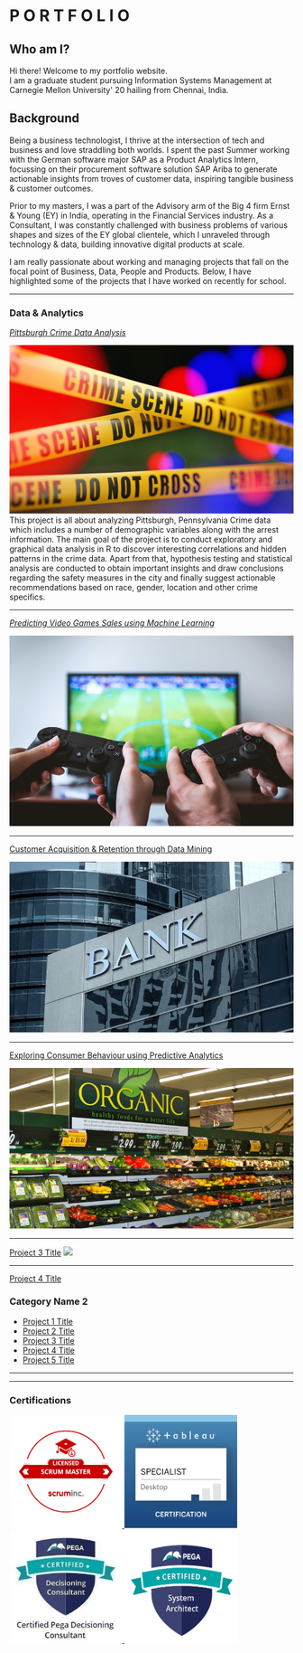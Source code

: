 # P O R T F O L I O
## Who am I?
Hi there! Welcome to my portfolio website. <br>
I am a graduate student pursuing Information Systems Management at Carnegie Mellon University' 20 hailing from Chennai, India.  <br>
## Background
Being a business technologist, I thrive at the intersection of tech and business and love straddling both worlds. I spent the past Summer working with the German software major SAP as a Product Analytics Intern, focussing on their procurement software solution SAP Ariba to generate actionable insights from troves of customer data, inspiring tangible business & customer outcomes. <br>

Prior to my masters, I was a part of the Advisory arm of the Big 4 firm Ernst & Young (EY) in India, operating in the Financial Services industry. As a Consultant, I was constantly challenged with business problems of various shapes and sizes of the EY global clientele, which I unraveled through technology & data, building innovative digital products at scale.

I am really passionate about working and managing projects that fall on the focal point of Business, Data, People and Products. Below, I have highlighted some of the projects that I have worked on recently for school.  

---

### Data & Analytics 
[*Pittsburgh Crime Data Analysis*](/PghCrimeDataAnalysis/)

<img src="images/crime.jpg?raw=true"/>
This project is all about analyzing Pittsburgh, Pennsylvania Crime data which includes a number of demographic variables along with the arrest information. The main goal of the project is to conduct exploratory and graphical data analysis in R to discover interesting correlations and hidden patterns in the crime data. Apart from that, hypothesis testing and statistical analysis are conducted to obtain important insights and draw conclusions regarding the safety measures in the city and finally suggest actionable recommendations based on race, gender, location and other crime specifics.

---

[*Predicting Video Games Sales using Machine Learning*](/sample_page)

<img src="images/vdogames.jpg"/>

---
[Customer Acquisition & Retention through Data Mining](/Customer-Acq-Ret)

<img src="images/bank.jpg?raw=true"/>

---
[Exploring Consumer Behaviour using Predictive Analytics](/Understanding-consumer-behavior)

<img src="images/organic.jpg?raw=true"/>

---
[Project 3 Title](http://example.com/)
<img src="images/dummy_thumbnail.jpg?raw=true"/>

---
[Project 4 Title](/pdf/sample_presentation.pdf)

### Category Name 2

- [Project 1 Title](http://example.com/)
- [Project 2 Title](http://example.com/)
- [Project 3 Title](http://example.com/)
- [Project 4 Title](http://example.com/)
- [Project 5 Title](http://example.com/)

---




---
### Certifications

<div class="image1234">
    <div class="imgcontainer">
       <a href="https://s3.amazonaws.com/scruminc-certs/LSM-2277933">
        <img src="/images/1.png" height="200" width="200"/>
         </a>
         <a href="https://www.youracclaim.com/badges/c33831e3-5cac-4b37-a4b5-88e1267bb05d/linked_in_profile">
              <img src="/images/2.jpg"/ height="200" width="200"/>
          </a>
          <a href="https://media-exp1.licdn.com/dms/document/C512DAQFSeFbutQpxFQ/profile-treasury-document-pdf-analyzed/0?e=1598652000&v=beta&t=OvTmjwShRE-CrZUBa0bdkTH09bxQgdAUOfzfbIPorfw">
         <img src="/images/3.jpeg"/ height="200" width="200"/>
           </a>
          <a href="hhttps://media-exp1.licdn.com/dms/document/C512DAQGapsvhAsLvNw/profile-treasury-document-pdf-analyzed/0?e=1598652000&v=beta&t=w-gLqJL5VrKV9Abit6__Tl_s4HOZg1QjRyF6mwmGtco">
         <img src="/images/4.png"/ height="200" width="200"/>
          </a>

